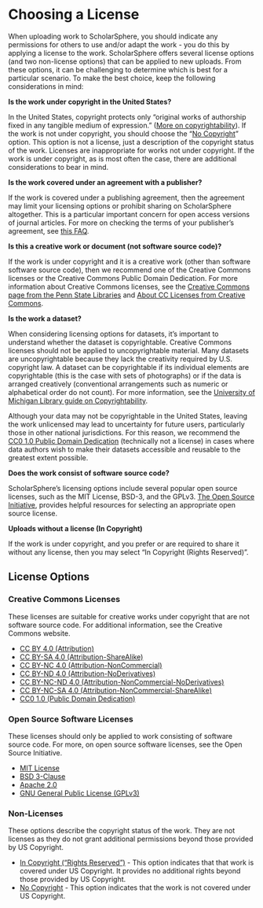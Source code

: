 # Choosing a License

When uploading work to ScholarSphere, you should indicate any permissions for others to use and/or adapt the work - you do this by applying a license to the work. ScholarSphere offers several license options (and two non-license options) that can be applied to new uploads. From these options, it can be challenging to determine which is best for a particular scenario. To make the best choice, keep the following considerations in mind:

__Is the work under copyright in the United States?__

In the United States, copyright protects only “original works of authorship fixed in any tangible medium of expression.” ([More on copyrightability](https://guides.lib.umich.edu/copyrightbasics/copyrightability)). If the work is not under copyright, you should choose the “[No Copyright](https://rightsstatements.org/page/NoC-US/1.0/)” option. This option is not a license, just a description of the copyright status of the work. Licenses are inappropriate for works not under copyright. If the work is under copyright, as is most often the case, there are additional considerations to bear in mind.

__Is the work covered under an agreement with a publisher?__

If the work is covered under a publishing agreement, then the agreement may limit your licensing options or prohibit sharing on ScholarSphere altogether. This is a particular important concern for open access versions of journal articles. For more on checking the terms of your publisher’s agreement, see [this FAQ](https://psu.libanswers.com/faq/279046).

__Is this a creative work or document (not software source code)?__

If the work is under copyright and it is a creative work (other than software software source code), then we recommend one of the Creative Commons licenses or the Creative Commons Public Domain Dedication. For more information about Creative Commons licenses, see the [Creative Commons page from the Penn State Libraries](https://copyright.psu.edu/copyright-basics/creative-commons/) and [About CC Licenses from Creative Commons](https://creativecommons.org/about/cclicenses/).

__Is the work a dataset?__

When considering licensing options for datasets, it’s important to understand whether the dataset is copyrightable. Creative Commons licenses should not be applied to uncopyrightable material. Many datasets are uncopyrightable because they lack the creativity required by U.S. copyright law. A dataset can be copyrightable if its individual elements are copyrightable (this is the case with sets of photographs) or if the data is arranged creatively (conventional arrangements such as numeric or alphabetical order do not count). For more information, see the [University of Michigan Library guide on Copyrightability](https://guides.lib.umich.edu/copyrightbasics/copyrightability).

Although your data may not be copyrightable in the United States, leaving the work unlicensed may lead to uncertainty for future users, particularly those in other national jurisdictions. For this reason, we recommend the [CC0 1.0 Public Domain Dedication](https://creativecommons.org/publicdomain/zero/1.0/) (technically not a license) in cases where data authors wish to make their datasets accessible and reusable to the greatest extent possible.

__Does the work consist of software source code?__

ScholarSphere’s licensing options include several popular open source licenses, such as the MIT License, BSD-3, and the GPLv3. [The Open Source Initiative](https://opensource.org/), provides helpful resources for selecting an appropriate open source license. 

__Uploads without a license (In Copyright)__

If the work is under copyright, and you prefer or are required to share it without any license, then you may select “In Copyright (Rights Reserved)”. 

## License Options

### Creative Commons Licenses

These licenses are suitable for creative works under copyright that are not software source code. For additional information, see the Creative Commons website.

- [CC BY 4.0 (Attribution)](https://creativecommons.org/licenses/by/4.0/)
- [CC BY-SA 4.0 (Attribution-ShareAlike)](https://creativecommons.org/licenses/by-sa/4.0/)
- [CC BY-NC 4.0 (Attribution-NonCommercial)](https://creativecommons.org/licenses/by-nc/4.0/)
- [CC BY-ND 4.0 (Attribution-NoDerivatives)](https://creativecommons.org/licenses/by-nd/4.0/)
- [CC BY-NC-ND 4.0 (Attribution-NonCommercial-NoDerivatives)](https://creativecommons.org/licenses/by-nc-nd/4.0/)
- [CC BY-NC-SA 4.0 (Attribution-NonCommercial-ShareAlike)](https://creativecommons.org/licenses/by-nc-sa/4.0/)
- [CC0 1.0 (Public Domain Dedication)](https://creativecommons.org/publicdomain/zero/1.0/)

### Open Source Software Licenses

These licenses should only be applied to work consisting of software source code. For more, on open source software licenses, see the Open Source Initiative. 

- [MIT License](https://opensource.org/licenses/MIT)
- [BSD 3-Clause](https://opensource.org/licenses/BSD-3-Claus)
- [Apache 2.0](http://www.apache.org/licenses/LICENSE-2.0)
- [GNU General Public License (GPLv3)](https://www.gnu.org/licenses/gpl.html)
  
### Non-Licenses

These options describe the copyright status of the work. They are not licenses as they do not grant additional permissions beyond those provided by US Copyright.

- [In Copyright (“Rights Reserved”)](https://rightsstatements.org/page/InC/1.0/) - This option indicates that that work is covered under US Copyright. It provides no additional rights beyond those provided by US Copyright.
- [No Copyright](https://rightsstatements.org/page/NoC-US/1.0/?language=en) - This option indicates that the work is not covered under US Copyright.



